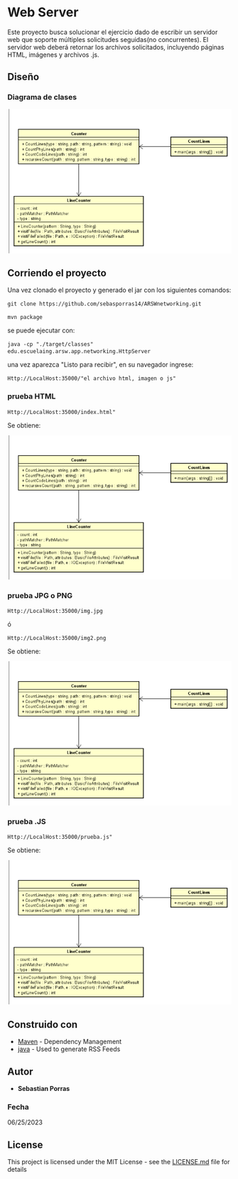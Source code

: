 # Web Server

Este proyecto busca solucionar el ejercicio dado de escribir un servidor web que soporte múltiples solicitudes seguidas(no concurrentes). El servidor web deberá retornar los archivos solicitados, incluyendo páginas HTML, imágenes y archivos .js.

## Diseño

### Diagrama de clases 

![class diagram](https://github.com/sebasporras14/ARSWloc/blob/master/images/clases.png)


## Corriendo el proyecto

Una vez clonado el proyecto y generado el jar con los siguientes comandos:

~~~
git clone https://github.com/sebasporras14/ARSWnetworking.git
~~~
~~~
mvn package
~~~

se puede ejecutar con:

~~~
java -cp "./target/classes" edu.escuelaing.arsw.app.networking.HttpServer
~~~
una vez aparezca "Listo para recibir", en su navegador ingrese:

~~~
Http://LocalHost:35000/"el archivo html, imagen o js"
~~~

### prueba HTML

~~~
Http://LocalHost:35000/index.html"
~~~

Se obtiene:

![prueba HTML](https://github.com/sebasporras14/ARSWloc/blob/master/images/clases.png)

### prueba JPG o PNG

~~~
Http://LocalHost:35000/img.jpg
~~~
ó
~~~
Http://LocalHost:35000/img2.png
~~~

Se obtiene:

![Prueba imagen](https://github.com/sebasporras14/ARSWloc/blob/master/images/clases.png)

### prueba .JS

~~~
Http://LocalHost:35000/prueba.js"
~~~

Se obtiene:

![Prueba javaScript](https://github.com/sebasporras14/ARSWloc/blob/master/images/clases.png)


## Construido con 
* [Maven](https://maven.apache.org/) - Dependency Management
* [java](https://rometools.github.io/rome/) - Used to generate RSS Feeds


## Autor

* **Sebastian Porras**

### Fecha

06/25/2023 

## License

This project is licensed under the MIT License - see the [LICENSE.md](LICENSE.md) file for details
